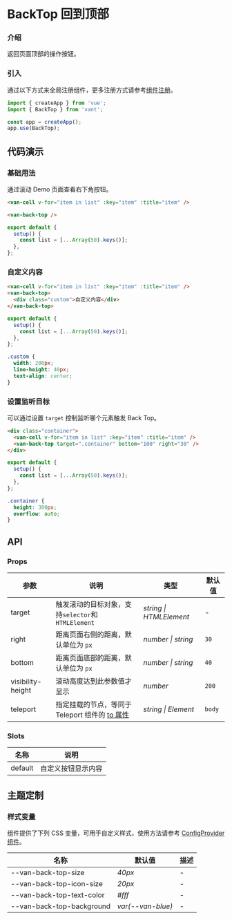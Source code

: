 # BackTop 回到顶部

### 介绍

返回页面顶部的操作按钮。

### 引入

通过以下方式来全局注册组件，更多注册方式请参考[组件注册](#/zh-CN/advanced-usage#zu-jian-zhu-ce)。

```js
import { createApp } from 'vue';
import { BackTop } from 'vant';

const app = createApp();
app.use(BackTop);
```

## 代码演示

### 基础用法

通过滚动 Demo 页面查看右下角按钮。

```html
<van-cell v-for="item in list" :key="item" :title="item" />

<van-back-top />
```

```js
export default {
  setup() {
    const list = [...Array(50).keys()];
  },
};
```

### 自定义内容

```html
<van-cell v-for="item in list" :key="item" :title="item" />
<van-back-top>
  <div class="custom">自定义内容</div>
</van-back-top>
```

```js
export default {
  setup() {
    const list = [...Array(50).keys()];
  },
};
```

```css
.custom {
  width: 200px;
  line-height: 40px;
  text-align: center;
}
```

### 设置监听目标

可以通过设置 `target` 控制监听哪个元素触发 Back Top。

```html
<div class="container">
  <van-cell v-for="item in list" :key="item" :title="item" />
  <van-back-top target=".container" bottom="100" right="30" />
</div>
```

```js
export default {
  setup() {
    const list = [...Array(50).keys()];
  },
};
```

```css
.container {
  height: 300px;
  overflow: auto;
}
```

## API

### Props

| 参数 | 说明 | 类型 | 默认值 |
| --- | --- | --- | --- |
| target | 触发滚动的目标对象，支持`selector`和`HTMLElement` | _string \| HTMLElement_ | - |
| right | 距离页面右侧的距离，默认单位为 `px` | _number \| string_ | `30` |
| bottom | 距离页面底部的距离，默认单位为 `px` | _number \| string_ | `40` |
| visibility-height | 滚动高度达到此参数值才显示 | _number_ | `200` |
| teleport | 指定挂载的节点，等同于 Teleport 组件的 [to 属性](https://v3.cn.vuejs.org/api/built-in-components.html#teleport) | _string \| Element_ | `body` |

### Slots

| 名称    | 说明               |
| ------- | ------------------ |
| default | 自定义按钮显示内容 |

## 主题定制

### 样式变量

组件提供了下列 CSS 变量，可用于自定义样式，使用方法请参考 [ConfigProvider 组件](#/zh-CN/config-provider)。

| 名称                      | 默认值            | 描述 |
| ------------------------- | ----------------- | ---- |
| --van-back-top-size       | _40px_            | -    |
| --van-back-top-icon-size  | _20px_            | -    |
| --van-back-top-text-color | _#fff_            | -    |
| --van-back-top-background | _var(--van-blue)_ | -    |
